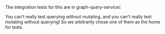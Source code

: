The integration tests for this are in graph-query-service/.

You can't really test querying without mutating, and you can't really test
mutating without querying! So we arbitrarily chose one of them as the home
for tests.